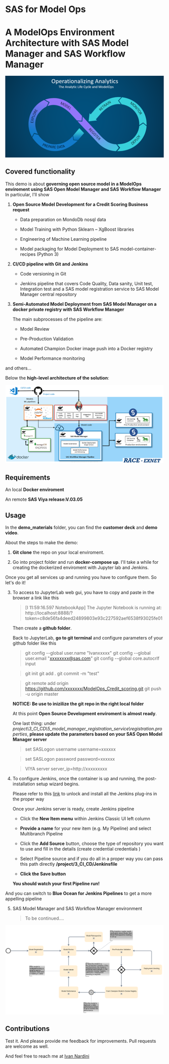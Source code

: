 # SAS for Model Ops
# A ModelOps Environment Architecture with SAS Model Manager and SAS Workflow Manager

<img src="https://github.com/IvanNardini-SASInstitute/mlops-sas-model-manager-workflow-manager-demo/raw/master/Operationalize_Analytics.png">

## Covered functionality

This demo is about **governing open source model in a ModelOps enviroment using SAS Open Model Manager and SAS Workflow Manager** 
In particular, I'll show

1. **Open Source Model Development for a Credit Scoring Business request**

    - Data preparation on MondoDb nosql data

    - Model Training with Python Sklearn – XgBoost libraries

    - Engineering of Machine Learning pipeline

    - Model packaging for Model Deployment to SAS model-container-recipes (Python 3)

2. **CI/CD pipeline with Git and Jenkins**

    - Code versioning in Git

    - Jenkins pipeline that covers Code Quality, Data sanity, Unit test, Integration test and a SAS model registration service to SAS Model Manager central repository

3. **Semi-Automated Model Deployment from SAS Model Manager on a docker private registry with SAS Workflow Manager**

    The main subprocesses of the pipeline are:

    - Model Review

    - Pre-Production Validation

    - Automated Champion Docker image push into a Docker registry

    - Model Performance monitoring

and others...

Below the **high-level architecture of the solution**: 

<img src="https://github.com/IvanNardini-SASInstitute/mlops-sas-model-manager-workflow-manager-demo/raw/master/Solution_Architecture.png">

## Requirements

An local **Docker enviroment**

An remote **SAS Viya release:V.03.05**

## Usage 

In the **demo_materials** folder, you can find the **customer deck** and **demo video**.

About the steps to make the demo: 

1. **Git clone** the repo on your local enviroment.

2. Go into project folder and run **docker-compose up**. I'll take a while for creating the dockerized enviroment with Jupyter lab and Jenkins.

Once you get all services up and running you have to configure them. So let's do it!

3. To access to JupyterLab web gui, you have to copy and paste in the browser a link like this 

    > 
    > [I 11:59:16.597 NotebookApp] The Jupyter Notebook is running at:
    > http://localhost:8888/?token=c8de56fa4deed24899803e93c227592aef6538f93025fe01
    >

    Then create a **github folder**. 

    Back to JupyterLab, **go to git terminal** and configure parameters of your github folder like this

    >
    > git config --global user.name "Ivanxxxxx"
    > git config --global user.email "xxxxxxxx@sas.com"
    > git config --global core.autocrlf input

    > git init
    > git add .
    > git commit -m "test" 

    > git remote add origin https://github.com/xxxxxxx/ModelOps_Credit_scoring.git
    > git push -u origin master
    >

    **NOTICE: Be use to inizilize the git repo in the right local folder**

    At this point **Open Source Development enviroment is almost ready**.

    One last thing: under *project\3_CI_CD\5_model_manager_registration_service\registration.properties*, **please update the parameters based on your SAS Open Model Manager server**

    > set SASLogon username
    > username=xxxxxx

    > set SASLogon password
    > password=xxxxxx

    > VIYA server
    > server_ip=http://xxxxxxxxx

4. To configure Jenkins, once the container is up and running, the post-installation setup wizard begins.

    Please refer to this [link](https://jenkins.io/doc/book/installing/#unlocking-jenkins) to unlock and install all the Jenkins plug-ins in the proper way

    Once your Jenkins server is ready, create Jenkins pipeline 

    - Click the **New Item menu** within Jenkins Classic UI left column

    - **Provide a name** for your new item (e.g. My Pipeline) and select Multibranch Pipeline

    - Click the **Add Source** button, choose the type of repository you want to use and fill in the details (create credential credentials )

    - Select Pipeline source and if you do all in a proper way you can pass this path directly **/project/3_CI_CD/Jenkinsfile**

    - **Click the Save button** 

    **You should watch your first Pipeline run!**

And you can switch to **Blue Ocean for Jenkins Pipelines** to get a more appelling pipeline 

5. SAS Model Manager and SAS Workflow Manager environment

    >
    >
    > To be continued....
    >
    >

<img src="https://github.com/IvanNardini-SASInstitute/mlops-sas-model-manager-workflow-manager-demo/raw/master/Workflow.png">

## Contributions

Test it. And please provide me feedback for improvements. Pull requests are welcome as well.

And feel free to reach me at [Ivan Nardini](ivan.nardini@sas.com )
